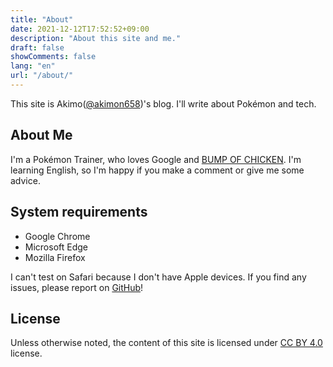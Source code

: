 ```yaml
---
title: "About"
date: 2021-12-12T17:52:52+09:00
description: "About this site and me."
draft: false
showComments: false
lang: "en"
url: "/about/"
---
```


This site is Akimo([@akimon658](https://twitter.com/Akimon658))'s blog.
I'll write about Pokémon and tech.

## About Me

I'm a Pokémon Trainer, who loves Google and [BUMP OF CHICKEN](https://en.wikipedia.org/wiki/Bump_of_Chicken).
I'm learning English, so I'm happy if you make a comment or give me some advice.

## System requirements

- Google Chrome
- Microsoft Edge
- Mozilla Firefox

I can't test on Safari because I don't have Apple devices.
If you find any issues, please report on [GitHub](https://github.com/Akimon658/akimon658.github.io/issues)!

## License

Unless otherwise noted, the content of this site is licensed under [CC BY 4.0](https://github.com/Akimon658/akimon658.github.io/blob/main/LICENSE) license.
